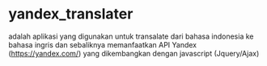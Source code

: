 # yandex_translater
adalah aplikasi  yang digunakan untuk transalate dari bahasa indonesia ke bahasa ingris dan sebaliknya memanfaatkan API Yandex (https://yandex.com/) yang dikembangkan dengan javascript (Jquery/Ajax)
